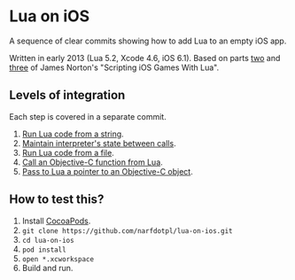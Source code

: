 Lua on iOS
==========

A sequence of clear commits showing how to add Lua to an empty iOS app.

Written in early 2013 (Lua 5.2, Xcode 4.6, iOS 6.1).  Based on parts
[two][] and [three][] of James Norton's "Scripting iOS Games With Lua".

  [two]: http://blog.stokedsoftware.com/blog/2012/02/05/scripting-ios-games-with-lua-part-ii/
  [three]: http://blog.stokedsoftware.com/blog/2012/02/06/scripting-ios-games-with-lua-part-iii/


Levels of integration
---------------------

Each step is covered in a separate commit.

1. [Run Lua code from a string][c1].
2. [Maintain interpreter's state between calls][c2].
3. [Run Lua code from a file][c3].
4. [Call an Objective-C function from Lua][c4].
5. [Pass to Lua a pointer to an Objective-C object][c5].

  [c1]: https://github.com/narfdotpl/lua-on-ios/commit/ae7b77e
  [c2]: https://github.com/narfdotpl/lua-on-ios/commit/c485794
  [c3]: https://github.com/narfdotpl/lua-on-ios/commit/b3887e7
  [c4]: https://github.com/narfdotpl/lua-on-ios/commit/5b6fcb6
  [c5]: https://github.com/narfdotpl/lua-on-ios/commit/804e1a1


How to test this?
-----------------

1. Install [CocoaPods](http://cocoapods.org/).
2. `git clone https://github.com/narfdotpl/lua-on-ios.git`
3. `cd lua-on-ios`
4. `pod install`
5. `open *.xcworkspace`
6. Build and run.
